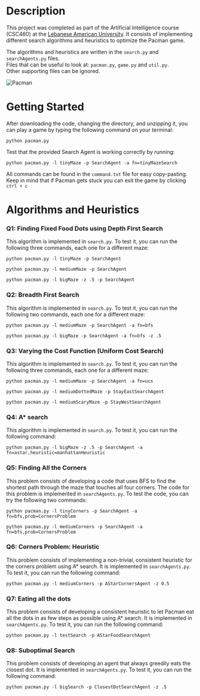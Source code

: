 # Description
This project was completed as part of the Artificial Intelligence course (CSC460) at the <a href="http://www.lau.edu.lb/">Lebanese American University</a>. It consists of implementing different search algorithms and heuristics to optimize the Pacman game.<br>


The algorithms and heuristics are written in the `search.py` and `searchAgents.py` files. <br>
Files that can be useful to look at: `pacman.py`, `game.py` and `util.py`.<br>
Other supporting files can be ignored. <br>

![Pacman](https://github.com/Joe-Wehbe/pacman-search/assets/102875229/7dc2f23b-3358-4bb7-8abf-71f96f2546fd)

# Getting Started
After downloading the code, changing the directory, and unzipping it, you can play a game by typing the following command on your terminal:
```
python pacman.py 
```
Test that the provided Search Agent is working correctly by running:
```
python pacman.py -l tinyMaze -p SearchAgent -a fn=tinyMazeSearch
```
All commands can be found in the `command.txt` file for easy copy-pasting. <br>
Keep in mind that if Pacman gets stuck you can exit the game by clicking `ctrl + c`

# Algorithms and Heuristics
### Q1: Finding Fixed Food Dots using Depth First Search
This algorithm is implemented in `search.py`.
To test it, you can run the following three commands, each one for a different maze: 
```
python pacman.py -l tinyMaze -p SearchAgent
```
```
python pacman.py -l mediumMaze -p SearchAgent
```
```
python pacman.py -l bigMaze -z .5 -p SearchAgent
```

### Q2: Breadth First Search
This algorithm is implemented in `search.py`. To test it, you can run the following two commands, each one for a different maze:
```
python pacman.py -l mediumMaze -p SearchAgent -a fn=bfs
```
```
python pacman.py -l bigMaze -p SearchAgent -a fn=bfs -z .5
```

### Q3: Varying the Cost Function (Uniform Cost Search)
This algorithm is implemented in `search.py`.
To test it, you can run the following three commands, each one for a different maze: 
```
python pacman.py -l mediumMaze -p SearchAgent -a fn=ucs
```
```
python pacman.py -l mediumDottedMaze -p StayEastSearchAgent
```
```
python pacman.py -l mediumScaryMaze -p StayWestSearchAgent
```

### Q4: A* search
This algorithm is implemented in `search.py`.
To test it, you can run the following command: 
```
python pacman.py -l bigMaze -z .5 -p SearchAgent -a fn=astar,heuristic=manhattanHeuristic
```

### Q5: Finding All the Corners
This problem consists of developing a code that uses BFS to find the shortest path through the maze that touches all four corners. The code for this problem is implemented in `searchAgents.py`.
To test the code, you can try the following two commands:
```
python pacman.py -l tinyCorners -p SearchAgent -a fn=bfs,prob=CornersProblem
```
```
python pacman.py -l mediumCorners -p SearchAgent -a fn=bfs,prob=CornersProblem
```

### Q6: Corners Problem: Heuristic
This problem consists of implementing a non-trivial, consistent heuristic for the corners problem using A* search. It is implemented in `searchAgents.py`.
To test it, you can run the following command:
```
python pacman.py -l mediumCorners -p AStarCornersAgent -z 0.5
```

### Q7: Eating all the dots
This problem consists of developing a consistent heuristic to let Pacman eat all the dots in as few steps as possible using A* search. It is implemented in `searchAgents.py`.
To test it, you can run the following command:
```
python pacman.py -l testSearch -p AStarFoodSearchAgent
```

### Q8: Suboptimal Search
This problem consists of developing an agent that always greedily eats the closest dot. It is implemented in `searchAgents.py`.
To test it, you can run the following command:
```
python pacman.py -l bigSearch -p ClosestDotSearchAgent -z .5
```


